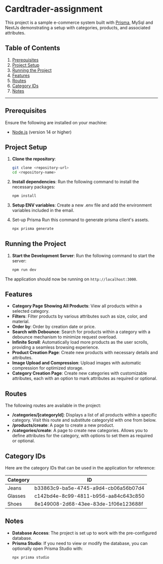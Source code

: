 # Cardtrader-assignment

This project is a sample e-commerce system built with [Prisma](https://www.prisma.io/), MySql and NextJs demonstrating a setup with categories, products, and associated attributes.

## Table of Contents

1. [Prerequisites](#prerequisites)
2. [Project Setup](#project-setup)
3. [Running the Project](#running-the-project)
4. [Features](#features)
5. [Routes](#routes)
6. [Category IDs](#category-ids)
7. [Notes](#notes)

---

## Prerequisites

Ensure the following are installed on your machine:

- [Node.js](https://nodejs.org/) (version 14 or higher)

## Project Setup

1. **Clone the repository**:
   ```bash
   git clone <repository-url>
   cd <repository-name>
   
2. **Install dependencies**:
   Run the following command to install the necessary packages:
   ```bash
   npm install

3. **Setup ENV variables**:
Create a new .env file and add the environment variables included in the email.

4. Set-up Prisma
Run this command to generate prisma client's assets.
   ```bash
   npx prisma generate
## Running the Project

1. **Start the Development Server**:
   Run the following command to start the server:
   ```bash
   npm run dev

The application should now be running on `http://localhost:3000`.

## Features

- **Category Page Showing All Products**: View all products within a selected category.
- **Filters**: Filter products by various attributes such as size, color, and material.
- **Order by**: Order by creation date or price.
- **Search with Debounce**: Search for products within a category with a debounce mechanism to minimize request overload.
- **Infinite Scroll**: Automatically load more products as the user scrolls, providing a seamless browsing experience.
- **Product Creation Page**: Create new products with necessary details and attributes.
- **Image Upload and Compression**: Upload images with automatic compression for optimized storage.
- **Category Creation Page**: Create new categories with customizable attributes, each with an option to mark attributes as required or optional.

## Routes
The following routes are available in the project:

- **/categories/[categoryId]**: Displays a list of all products within a specific category. Visit this route and substitute categoryId with one from below.
- **/products/create**: A page to create a new product.
- **/categories/create**: A page to create new categories. Allows you to define attributes for the category, with options to set them as required or optional.

## Category IDs

Here are the category IDs that can be used in the application for reference:

| Category         | ID                                     |
|------------------|----------------------------------------|
| Jeans            | b33863c9-ba5e-4745-a9d4-cb06a56b07d4   |
| Glasses          | c142bd4e-8c99-4811-b956-aa84c643c850   |
| Shoes            | 8e149008-2d68-43ee-83de-1f06e123688f   |


## Notes
- **Database Access**: The project is set up to work with the pre-configured database.
- **Prisma Studio**: If you need to view or modify the database, you can optionally open Prisma Studio with:
  ```bash
  npx prisma studio
